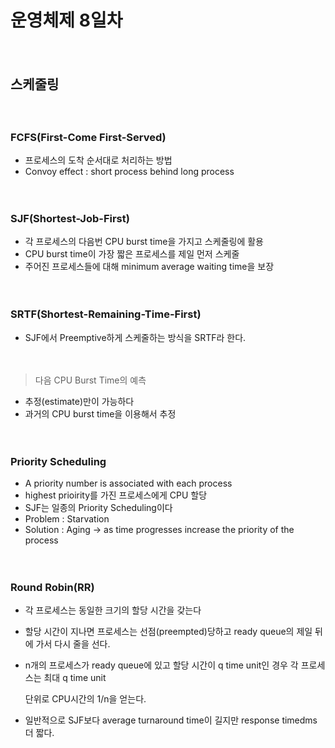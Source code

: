 # 운영체제 8일차

　

## 스케줄링

　

### FCFS(First-Come First-Served)

* 프로세스의 도착 순서대로 처리하는 방법
* Convoy effect : short process behind long process

　

### SJF(Shortest-Job-First)

* 각 프로세스의 다음번 CPU burst time을 가지고 스케줄링에 활용
* CPU burst time이 가장 짧은 프로세스를 제일 먼저 스케줄
* 주어진 프로세스들에 대해 minimum average waiting time을 보장

　

### SRTF(Shortest-Remaining-Time-First)

* SJF에서 Preemptive하게 스케줄하는 방식을 SRTF라 한다.

　

> 다음 CPU Burst Time의 예측

* 추정(estimate)만이 가능하다
* 과거의 CPU burst time을 이용해서 추정

　

### Priority Scheduling

* A priority number is associated with each process
* highest prioirity를 가진 프로세스에게 CPU 할당
* SJF는 일종의 Priority Scheduling이다
* Problem : Starvation
* Solution : Aging -> as time progresses increase the priority of the process

　

### Round Robin(RR)

* 각 프로세스는 동일한 크기의 할당 시간을 갖는다

* 할당 시간이 지나면 프로세스는 선점(preempted)당하고 ready queue의 제일 뒤에 가서 다시 줄을 선다.

* n개의 프로세스가 ready queue에 있고 할당 시간이 q  time unit인 경우 각 프로세스는 최대 q time unit

  단위로 CPU시간의 1/n을 얻는다.

* 일반적으로 SJF보다 average turnaround time이 길지만 response timedms 더 짧다.

　

